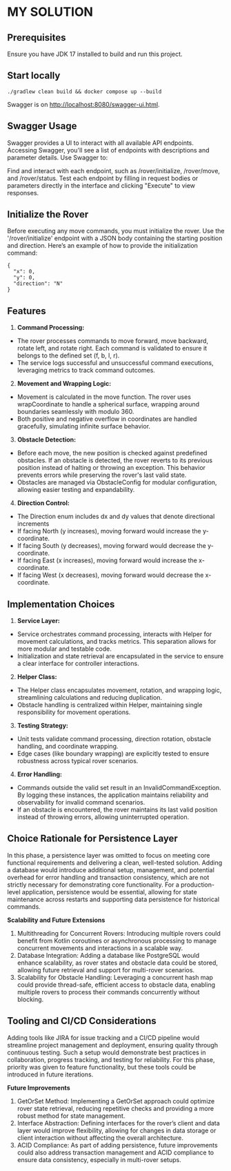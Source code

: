 # MY SOLUTION

## Prerequisites

Ensure you have JDK 17 installed to build and run this project.

## Start locally

```shell
./gradlew clean build && docker compose up --build
```
Swagger is on <http://localhost:8080/swagger-ui.html>.

## Swagger Usage

Swagger provides a UI to interact with all available API endpoints. Accessing Swagger, you'll see a list of endpoints with descriptions and parameter details. Use Swagger to:

Find and interact with each endpoint, such as /rover/initialize, /rover/move, and /rover/status.
Test each endpoint by filling in request bodies or parameters directly in the interface and clicking "Execute" to view responses.

## Initialize the Rover
Before executing any move commands, you must initialize the rover. 
Use the '/rover/initialize' endpoint with a JSON body containing the starting position and direction.
Here’s an example of how to provide the initialization command:

```shell
{
  "x": 0,
  "y": 0,
  "direction": "N"
}

```
##  Features

1. **Command Processing:**
- The rover processes commands to move forward, move backward, rotate left, and rotate right. Each command is validated to ensure it belongs to the defined set (f, b, l, r).
- The service logs successful and unsuccessful command executions, leveraging metrics to track command outcomes.
2. **Movement and Wrapping Logic:**
- Movement is calculated in the move function. The rover uses wrapCoordinate to handle a spherical surface, wrapping around boundaries seamlessly with modulo 360.
- Both positive and negative overflow in coordinates are handled gracefully, simulating infinite surface behavior.
3. **Obstacle Detection:**
- Before each move, the new position is checked against predefined obstacles. If an obstacle is detected, the rover reverts to its previous position instead of halting or throwing an exception. This behavior prevents errors while preserving the rover's last valid state.
- Obstacles are managed via ObstacleConfig for modular configuration, allowing easier testing and expandability.
4. **Direction Control:**
- The Direction enum includes dx and dy values that denote directional increments
- If facing North (y increases), moving forward would increase the y-coordinate.
- If facing South (y decreases), moving forward would decrease the y-coordinate.
- If facing East (x increases), moving forward would increase the x-coordinate.
- If facing West (x decreases), moving forward would decrease the x-coordinate.


##  Implementation Choices

1. **Service Layer:**
- Service orchestrates command processing, interacts with Helper for movement calculations, and tracks metrics. This separation allows for more modular and testable code.
- Initialization and state retrieval are encapsulated in the service to ensure a clear interface for controller interactions.
2. **Helper Class:**
- The Helper class encapsulates movement, rotation, and wrapping logic, streamlining calculations and reducing duplication.
- Obstacle handling is centralized within Helper, maintaining single responsibility for movement operations.
3. **Testing Strategy:**
- Unit tests validate command processing, direction rotation, obstacle handling, and coordinate wrapping.
- Edge cases (like boundary wrapping) are explicitly tested to ensure robustness across typical rover scenarios.
4. **Error Handling:**
- Commands outside the valid set result in an InvalidCommandException. By logging these instances, the application maintains reliability and observability for invalid command scenarios.
- If an obstacle is encountered, the rover maintains its last valid position instead of throwing errors, allowing uninterrupted operation.

##  Choice Rationale for Persistence Layer
In this phase, a persistence layer was omitted to focus on meeting core functional requirements and delivering a clean, well-tested solution. 
Adding a database would introduce additional setup, management, and potential overhead for error handling and transaction consistency, which are not strictly necessary for demonstrating core functionality. 
For a production-level application, persistence would be essential, allowing for state maintenance across restarts and supporting data persistence for historical commands.

**Scalability and Future Extensions**
1. Multithreading for Concurrent Rovers: Introducing multiple rovers could benefit from Kotlin coroutines or asynchronous processing to manage concurrent movements and interactions in a scalable way.
2. Database Integration: Adding a database like PostgreSQL would enhance scalability, as rover states and obstacle data could be stored, allowing future retrieval and support for multi-rover scenarios.
3. Scalability for Obstacle Handling: Leveraging a concurrent hash map could provide thread-safe, efficient access to obstacle data, enabling multiple rovers to process their commands concurrently without blocking.

## Tooling and CI/CD Considerations
Adding tools like JIRA for issue tracking and a CI/CD pipeline would streamline project management and deployment, ensuring quality through continuous testing.
Such a setup would demonstrate best practices in collaboration, progress tracking, and testing for reliability. 
For this phase, priority was given to feature functionality, but these tools could be introduced in future iterations.

**Future Improvements**
1. GetOrSet Method: Implementing a GetOrSet approach could optimize rover state retrieval, reducing repetitive checks and providing a more robust method for state management.
3. Interface Abstraction: Defining interfaces for the rover’s client and data layer would improve flexibility, allowing for changes in data storage or client interaction without affecting the overall architecture.
4. ACID Compliance: As part of adding persistence, future improvements could also address transaction management and ACID compliance to ensure data consistency, especially in multi-rover setups.
